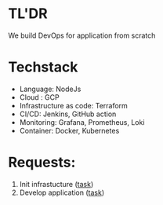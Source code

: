 # TL'DR
We build DevOps for application from scratch
# Techstack
- Language: NodeJs
- Cloud : GCP
- Infrastructure as code: Terraform
- CI/CD: Jenkins, GitHub action
- Monitoring: Grafana, Prometheus, Loki
- Container: Docker, Kubernetes

# Requests:

1. Init infrastucture ([task](https://github.com/devopsway/devops-project-manifest/issues/1))
2. Develop application ([task](https://github.com/devopsway/devops-project-manifest/issues/5))
